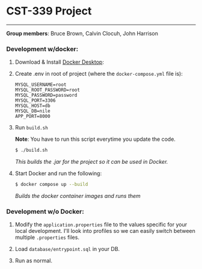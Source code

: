 # CST-339 Project
---

**Group members**: Bruce Brown, Calvin Clocuh, John Harrison

### Development w/docker:

1. Download & Install [Docker Desktop](https://www.docker.com/products/docker-desktop/):

2. Create .env in root of project (where the `docker-compose.yml` file is):
    ```
    MYSQL_USERNAME=root
    MYSQL_ROOT_PASSWORD=root
    MYSQL_PASSWORD=password
    MYSQL_PORT=3306
    MYSQL_HOST=db
    MYSQL_DB=nile
    APP_PORT=8000
    ```

3. Run `build.sh`

    **Note**: You have to run this script everytime you update the code.

    ```bash
    $ ./build.sh
    ```
    *This builds the .jar for the project so it can be used in Docker.*

4. Start Docker and run the following:
    ```bash
    $ docker compose up --build
    ```
    *Builds the docker container images and runs them*

### Development w/o Docker:
1. Modify the `application.properties` file to the values specific for your local development. I'll look into profiles so we can easily switch between multiple `.properties` files.

2. Load `database/entrypoint.sql` in your DB.

3. Run as normal.